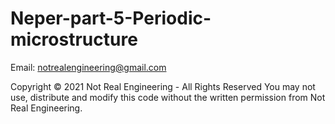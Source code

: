 # Neper-part-5-Periodic-microstructure

Email: notrealengineering@gmail.com

Copyright © 2021 Not Real Engineering - All Rights Reserved You may not use, distribute and modify this code without the written permission from Not Real Engineering.
